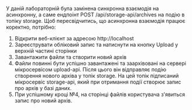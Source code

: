 У даній лабораторній була замінена синхронна взаємодія на асинхронну, а саме ендпоінт POST /api/storage-api/archives на подію в топіку storage.
Щоб пересвідчитись, що асинхронна взаємодія працює коректно, потрібно:
1. Відкрити веб-клієнт за адресою http://localhost
2. Зареєструвати обліковий запис та натиснути на кнопку Upload у верхній частині сторінки
3. Завантажити файли та створити новий архів
4. Файли повинні бути успішно завантажені та заархівовані на сервері мікросервісом upload-api. Після цього він відправляє подію створення нового архіва у топік storage. На цей топік підписаний мікросервіс storage-api, який при отримання події створює запис про архів у базі даних.
5. При успішному кроці №4, на сторінці файлів користувача з'явиться запис про новий архів.
